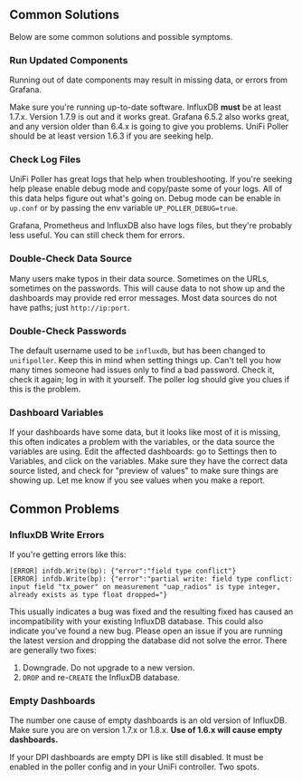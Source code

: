 ## Common Solutions

Below are some common solutions and possible symptoms.

### Run Updated Components

Running out of date components may result in missing data, or errors from Grafana.

Make sure you're running up-to-date software. InfluxDB **must** be at least
1.7.x. Version 1.7.9 is out and it works great. Grafana 6.5.2 also works great,
and any version older than 6.4.x is going to give you problems.
UniFi Poller should be at least version 1.6.3 if you are seeking help.

### Check Log Files

UniFi Poller has great logs that help when troubleshooting. If you're seeking help
please enable debug mode and copy/paste some of your logs. All of this data helps
figure out what's going on. Debug mode can be enable in `up.conf` or by passing
the env variable `UP_POLLER_DEBUG=true`.

Grafana, Prometheus and InfluxDB also have logs files, but they're probably
less useful. You can still check them for errors.

### Double-Check Data Source

Many users make typos in their data source. Sometimes on the URLs, sometimes on the
passwords. This will cause data to not show up and the dashboards may provide red
error messages. Most data sources do not have paths; just `http://ip:port`.

### Double-Check Passwords

The default username used to be `influxdb`, but has been changed to `unifipoller`.
Keep this in mind when setting things up. Can't tell you how many times someone had
issues only to find a bad password. Check it, check it again; log in with it yourself.
The poller log should give you clues if this is the problem.

### Dashboard Variables

If your dashboards have some data, but it looks like most of it is missing, this often
indicates a problem with the variables, or the data source the variables are using.
Edit the affected dashboards: go to Settings then to Variables, and click on the variables.
Make sure they have the correct data source listed, and check for "preview of values"
to make sure things are showing up. Let me know if you see values when you make a report.

## Common Problems

### InfluxDB Write Errors

If you're getting errors like this:

```shell
[ERROR] infdb.Write(bp): {"error":"field type conflict"}
[ERROR] infdb.Write(bp): {"error":"partial write: field type conflict: input field "tx_power" on measurement "uap_radios" is type integer, already exists as type float dropped="}
```

This usually indicates a bug was fixed and the resulting fixed has caused an
incompatibility with your existing InfluxDB database. This could also indicate
you've found a new bug. Please open an issue if you are running the latest
version and dropping the database did not solve the error. There are generally two fixes:

1.  Downgrade. Do not upgrade to a new version.
1.  `DROP` and re-`CREATE` the InfluxDB database.

### Empty Dashboards

The number one cause of empty dashboards is an old version of InfluxDB. Make sure
you are on version 1.7.x or 1.8.x. **Use of 1.6.x will cause empty dashboards.**

If your DPI dashboards are empty DPI is like still disabled. It must be enabled
in the poller config and in your UniFi controller. Two spots.
